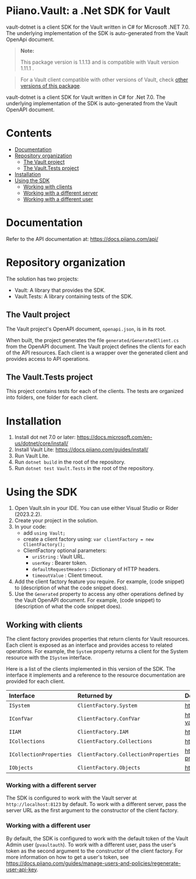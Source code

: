 # Piiano.Vault: a .Net SDK for Vault

vault-dotnet is a client SDK for the Vault written in C# for Microsoft .NET 7.0.
The underlying implementation of the SDK is auto-generated from the Vault OpenApi document.
> **Note:**
> 
> This package version is 1.1.13 and is compatible with Vault version 1.11.1 .

> For a Vault client compatible with other versions of Vault, check [other versions of this package](https://www.nuget.org/packages/Piiano.Vault#versions-body-tab).

vault-dotnet is a client SDK for Vault written in C# for .Net 7.0.
The underlying implementation of the SDK is auto-generated from the Vault OpenAPI document.

# Contents 

* [Documentation](#documentation)
* [Repository organization](#repository-organization)
  * [The Vault project](#the-vault-project)
  * [The Vault.Tests project](#the-vaulttests-project)
* [Installation](#installation)
* [Using the SDK](#using-the-sdk)
    * [Working with clients](#working-with-clients)
  * [Working with a different server](#working-with-a-different-server)
  * [Working with a different user](#working-with-a-different-user)

# Documentation
Refer to the API documentation at: https://docs.piiano.com/api/

# Repository organization
The solution has two projects:
- Vault: A library that provides the SDK.
- Vault.Tests: A library containing tests of the SDK.

## The Vault project

The Vault project's OpenAPI document, `openapi.json`, is in its root.

When built, the project generates the file `generated/GeneratedClient.cs` from the OpenAPI document.
The Vault project defines the clients for each of the API resources. Each client is a wrapper over the generated client and provides access to API operations.

## The Vault.Tests project

This project contains tests for each of the clients.
The tests are organized into folders, one folder for each client.

# Installation

1. Install dot net 7.0 or later: https://docs.microsoft.com/en-us/dotnet/core/install/
2. Install Vault Lite: https://docs.piiano.com/guides/install/
3. Run Vault Lite.
4. Run `dotnet build` in the root of the repository.
5. Run `dotnet test Vault.Tests` in the root of the repository.

# Using the SDK

1. Open Vault.sln in your IDE. You can use either Visual Studio or Rider (2023.2.2).
2. Create your project in the solution.
3. In your code:
   -  add `using Vault;`
   - create a client factory using: `var clientFactory = new ClientFactory();`
   - ClientFactory optional parameters:
      - `uriString` : Vault URL.
      - `userKey` : Bearer token.
      - `defaultRequestHeaders` : Dictionary of HTTP headers.
      - `timeoutValue` : Client timeout.
6. Add the client factory feature you require. For example, (code snippet) to (description of what the code snippet does).
7. Use the `Generated` property to access any other operations defined by the Vault OpenAPI document. For example, (code snippet) to (description of what the code snippet does).

## Working with clients

The client factory provides properties that return clients for Vault resources. Each client is exposed as an interface and provides access to related operations. For example, the `System` property returns a client for the System resource with the `ISystem` interface.   

Here is a list of the clients implemented in this version of the SDK. The interface it implements and a reference to the resource documentation are provided for each client.

| Interface                | Returned by                          | Documentation                                      |
|:-------------------------|:-------------------------------------|:---------------------------------------------------|
| `ISystem`                | `ClientFactory.System`               | https://docs.piiano.com/api/system/                |
| `IConfVar`               | `ClientFactory.ConfVar`              | https://docs.piiano.com/api/config-vars/           |
| `IIAM`                   | `ClientFactory.IAM`                  | https://docs.piiano.com/api/iam/                   |
| `ICollections`           | `ClientFactory.Collections`          | https://docs.piiano.com/api/collections/           |
| `ICollectionProperties`  | `ClientFactory.CollectionProperties` | https://docs.piiano.com/api/collection-properties/ |
| `IObjects`               | `ClientFactory.Objects`              | https://docs.piiano.com/api/objects/               |

### Working with a different server

The SDK is configured to work with the Vault server at `http://localhost:8123` by default.
To work with a different server, pass the server URL as the first argument to the constructor of the client factory.

### Working with a different user

By default, the SDK is configured to work with the default token of the Vault Admin user (`pvaultauth`).
To work with a different user, pass the user's token as the second argument to the constructor of the client factory.
For more information on how to get a user's token, see https://docs.piiano.com/guides/manage-users-and-policies/regenerate-user-api-key.
